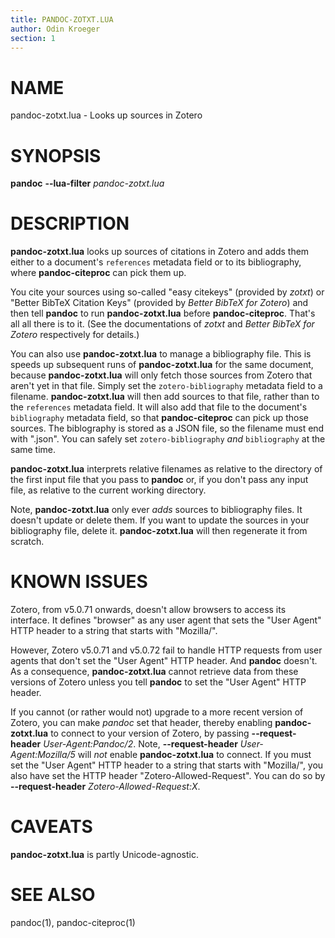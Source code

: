 ```yaml
---
title: PANDOC-ZOTXT.LUA
author: Odin Kroeger
section: 1
---
```


# NAME

pandoc-zotxt.lua - Looks up sources in Zotero


# SYNOPSIS

**pandoc** **--lua-filter** *pandoc-zotxt.lua*


# DESCRIPTION

**pandoc-zotxt.lua** looks up sources of citations in Zotero and adds
them either to a document's `references` metadata field or to its
bibliography, where **pandoc-citeproc** can pick them up.

You cite your sources using so-called "easy citekeys" (provided by *zotxt*) or
"Better BibTeX Citation Keys" (provided by *Better BibTeX for Zotero*) and
then tell  **pandoc** to run **pandoc-zotxt.lua** before **pandoc-citeproc**.
That's all all there is to it. (See the documentations of *zotxt* and
*Better BibTeX for Zotero* respectively for details.)

You can also use **pandoc-zotxt.lua** to manage a bibliography file. This is
speeds up subsequent runs of **pandoc-zotxt.lua** for the same document,
because **pandoc-zotxt.lua** will only fetch those sources from Zotero that
aren't yet in that file. Simply set the `zotero-bibliography` metadata field
to a filename. **pandoc-zotxt.lua** will then add sources to that file, rather
than to the `references` metadata field. It will also add that file to the
document's `bibliography` metadata field, so that **pandoc-citeproc** can pick
up those sources. The biblography is stored as a JSON file, so the filename
must end with ".json". You can safely set `zotero-bibliography` *and*
`bibliography` at the same time.

**pandoc-zotxt.lua** interprets relative filenames as relative to the directory
of the first input file that you pass to **pandoc** or, if you don't pass any
input file, as relative to the current working directory.

Note, **pandoc-zotxt.lua** only ever *adds* sources to bibliography files. It
doesn't update or delete them. If you want to update the sources in your
bibliography file, delete it. **pandoc-zotxt.lua** will then regenerate
it from scratch.


# KNOWN ISSUES

Zotero, from v5.0.71 onwards, doesn't allow browsers to access its interface.
It defines "browser" as any user agent that sets the "User Agent" HTTP header
to a string that starts with "Mozilla/".

However, Zotero v5.0.71 and v5.0.72 fail to handle HTTP requests from user agents
that don't set the "User Agent" HTTP header. And **pandoc** doesn't. As a
consequence, **pandoc-zotxt.lua** cannot retrieve data from these versions of
Zotero unless you tell **pandoc** to set the "User Agent" HTTP header.

If you cannot (or rather would not) upgrade to a more recent version of Zotero,
you can make *pandoc* set that header, thereby enabling **pandoc-zotxt.lua** to
connect to your version of Zotero, by passing **--request-header**
*User-Agent:Pandoc/2*. Note, **--request-header** *User-Agent:Mozilla/5* will
*not* enable **pandoc-zotxt.lua** to connect. If you must set the "User Agent"
HTTP header to a string that starts with "Mozilla/", you also have set the HTTP
header "Zotero-Allowed-Request". You can do so by **--request-header**
*Zotero-Allowed-Request:X*.


# CAVEATS

**pandoc-zotxt.lua** is partly Unicode-agnostic.


# SEE ALSO

pandoc(1), pandoc-citeproc(1)
